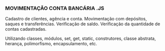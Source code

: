 ### MOVIMENTAÇÃO CONTA BANCÁRIA .JS

Cadastro de clientes, agência e conta.
Movimentação com depósitos, saques e transferências.
Verificação de saldo.
Verificação da quantidade de contas cadastradas.

Utilizando classes, módulos, set, get, static, construtores, classe abstrata, herança, polimorfismo, encapsulamento, etc.